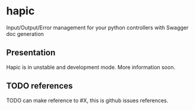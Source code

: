# hapic
Input/Output/Error management for your python controllers with Swagger doc generation

## Presentation

Hapic is in unstable and development mode. More information soon.

## TODO references

TODO can make reference to #X, this is github issues references.
